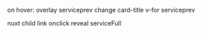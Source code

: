 on hover:
overlay serviceprev
change card-title
v-for serviceprev

nuxt child link
onclick reveal serviceFull